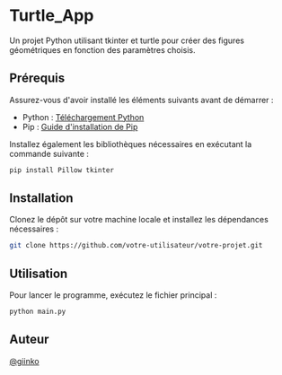 # Turtle_App

Un projet Python utilisant tkinter et turtle pour créer des figures géométriques en fonction des paramètres choisis.

## Prérequis

Assurez-vous d'avoir installé les éléments suivants avant de démarrer :

- Python : [Téléchargement Python](https://www.python.org/downloads/)
- Pip : [Guide d'installation de Pip](https://pip.pypa.io/en/stable/installation/)
  
Installez également les bibliothèques nécessaires en exécutant la commande suivante :

```bash
pip install Pillow tkinter
```

## Installation

Clonez le dépôt sur votre machine locale et installez les dépendances nécessaires :

```bash
git clone https://github.com/votre-utilisateur/votre-projet.git
```

## Utilisation

Pour lancer le programme, exécutez le fichier principal :

```bash
python main.py
```
## Auteur

[@giinko](https://github.com/giinko)
